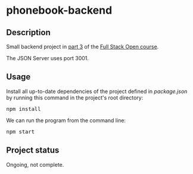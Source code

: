 # phonebook-backend

## Description
Small backend project in [part 3](https://fullstackopen.com/en/part3/node_js_and_express#exercises-3-1-3-6) of the [Full Stack Open course](https://fullstackopen.com/en/).

The JSON Server uses port 3001.

## Usage
Install all up-to-date dependencies of the project defined in <i>package.json</i> by running this command in the project's root directory:
<pre>
npm install
</pre>

We can run the program from the command line:
<pre>
npm start
</pre>

## Project status
Ongoing, not complete.